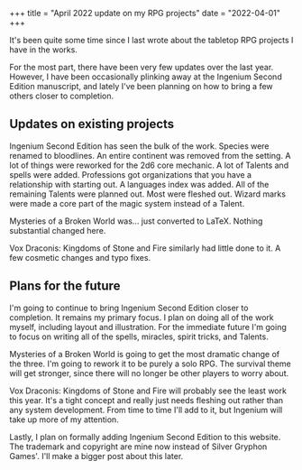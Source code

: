 +++
title = "April 2022 update on my RPG projects"
date = "2022-04-01"
+++

It's been quite some time since I last wrote about the tabletop RPG projects I have in the works.

For the most part, there have been very few updates over the last year. However, I have been occasionally plinking away at the Ingenium Second Edition manuscript, and lately I've been planning on how to bring a few others closer to completion.

## Updates on existing projects

Ingenium Second Edition has seen the bulk of the work. Species were renamed to bloodlines. An entire continent was removed from the setting. A lot of things were reworked for the 2d6 core mechanic. A lot of Talents and spells were added. Professions got organizations that you have a relationship with starting out. A languages index was added. All of the remaining Talents were planned out. Most were fleshed out. Wizard marks were made a core part of the magic system instead of a Talent.

Mysteries of a Broken World was... just converted to LaTeX. Nothing substantial changed here.

Vox Draconis: Kingdoms of Stone and Fire similarly had little done to it. A few cosmetic changes and typo fixes.

## Plans for the future

I'm going to continue to bring Ingenium Second Edition closer to completion. It remains my primary focus. I plan on doing all of the work myself, including layout and illustration. For the immediate future I'm going to focus on writing all of the spells, miracles, spirit tricks, and Talents.

Mysteries of a Broken World is going to get the most dramatic change of the three. I'm going to rework it to be purely a solo RPG. The survival theme will get stronger, since there will no longer be other players to worry about.

Vox Draconis: Kingdoms of Stone and Fire will probably see the least work this year. It's a tight concept and really just needs fleshing out rather than any system development. From time to time I'll add to it, but Ingenium will take up more of my attention.

Lastly, I plan on formally adding Ingenium Second Edition to this website. The trademark and copyright are mine now instead of Silver Gryphon Games'. I'll make a bigger post about this later.
